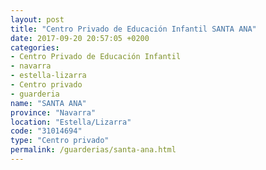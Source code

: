 ```yaml
---
layout: post
title: "Centro Privado de Educación Infantil SANTA ANA"
date: 2017-09-20 20:57:05 +0200
categories:
- Centro Privado de Educación Infantil
- navarra
- estella-lizarra
- Centro privado
- guarderia
name: "SANTA ANA"
province: "Navarra"
location: "Estella/Lizarra"
code: "31014694"
type: "Centro privado"
permalink: /guarderias/santa-ana.html
---
```

